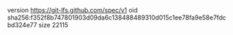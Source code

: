 version https://git-lfs.github.com/spec/v1
oid sha256:f352f8b747801903d09da6c138488489310d015c1ee78fa9e58e7fdcbd324e77
size 22115
